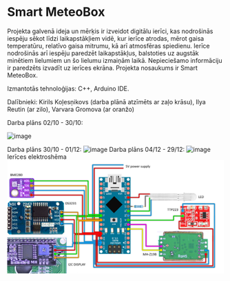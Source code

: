 # Smart MeteoBox
Projekta galvenā ideja un mērķis ir izveidot digitālu ierīci, kas nodrošinās iespēju sēkot līdzi laikapstākļiem vidē, kur ierīce atrodas, mērot gaisa temperatūru, relatīvo gaisa mitrumu, kā arī atmosfēras spiedienu. Ierīce nodrošinās arī iespēju paredzēt laikapstākļus, balstoties uz augstāk minētiem lielumiem un šo lielumu izmaiņām laikā. Nepieciešamo informāciju ir paredzēts izvadīt uz ierīces ekrāna.
Projekta nosaukums ir Smart MeteoBox.

Izmantotās tehnoloģijas: C++, Arduino IDE. 

Dalībnieki: Kirils Koļesņikovs (darba plānā atzīmēts ar zaļo krāsu), Ilya Reutin (ar zilo), Varvara Gromova (ar oranžo)

Darba plāns 02/10 - 30/10:

![image](https://github.com/Kiril400/IZV2023PROG/assets/144676503/995b8bcb-9906-4ec4-b1d5-13b84aba8610)

Darba plāns 30/10 - 01/12:
![image](https://github.com/Kiril400/IZV2023PROG/assets/144676168/8571c2a9-f2a9-48cc-a865-c8d1f52f0313)
Darba plāns 04/12 - 29/12:
![image](https://github.com/Kiril400/IZV2023PROG/assets/144676168/92f319e9-39c5-4d9c-b168-8568b625903c)
Ierīces elektroshēma
![image](https://github.com/Kiril400/IZV2023PROG/blob/main/METEOSTATION%20CIRCUIT.png)

